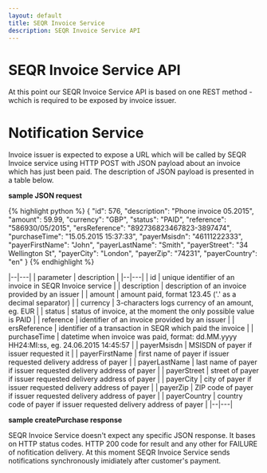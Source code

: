 ```yaml
---
layout: default
title: SEQR Invoice Service
description: SEQR Invoice Service API
---
```


# SEQR Invoice Service API

At this point our SEQR Invoice Service API is based on one REST method  -  wchich is required to be exposed by invoice issuer.

# Notification Service

Invoice issuer is expected to expose a URL which will be called by SEQR Invoice service using HTTP POST with JSON payload about an invoice which has just been paid. The description of JSON payload is presented in a table below.


<b>sample JSON request</b>

{% highlight python %}
{
    "id": 576,
    "description": "Phone invoice 05.2015",
    "amount": 59.99,
    "currency": "GBP",
    "status": "PAID",
    "reference": "586930/05/2015",
    "ersReference": "892736823467823-3897474",
    "purchaseTime": "15.05.2015 15:37:33",
    "payerMsisdn": "46111222333",
    "payerFirstName": "John",
    "payerLastName": "Smith",
    "payerStreet": "34 Wellington St",
    "payerCity": "London",
    "payerZip": "74231",
    "payerCountry": "en"
}
{% endhighlight %}

|--|---|
| parameter | description |
|--|---|
| id | unique identifier of an invoice in SEQR Invoice service |
| description | description of an invoice provided by an issuer |
| amount | amount paid, format 123.45 ('.' as a decimal separator) |
| currency | 3-characters logs currency of an amount, eg. EUR |
| status | status of invoice, at the moment the only possible value is PAID |
| reference | identifier of an invoice provided by an issuer |
| ersReference | identifier of a transaction in SEQR which paid the invoice |
| purchaseTime | datetime when invoice was paid, format: dd.MM.yyyy HH24:MI:ss, eg. 24.06.2015 14:45:57 |
| payerMsisdn | MSISDN of payer if issuer requested it |
| payerFirstName | first name of payer if issuer requested delivery address of payer |
| payerLastName | last name of payer if issuer requested delivery address of payer |
| payerStreet | street of payer if issuer requested delivery address of payer |
| payerCity | city of payer if issuer requested delivery address of payer |
| payerZip | ZIP code of payer if issuer requested delivery address of payer |
| payerCountry | country code of payer if issuer requested delivery address of payer |
|--|---|

<b>sample createPurchase response</b>

SEQR Invoice Service doesn't expect any specific JSON response.
It bases on HTTP status codes. HTTP 200 code for result and any other for FAILURE of nofitication delivery.
At this moment SEQR Invoice Service sends notifications synchronously imidiately after customer's payment. 




